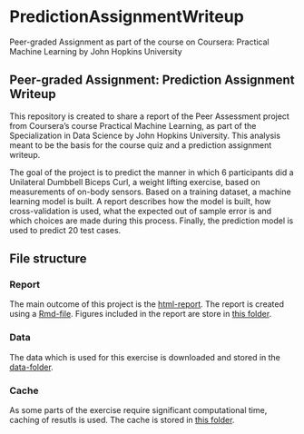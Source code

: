 # PredictionAssignmentWriteup
Peer-graded Assignment as part of the course on Coursera: Practical Machine Learning by John Hopkins University


## Peer-graded Assignment: Prediction Assignment Writeup

This repository is created to share a report of the Peer Assessment project from Coursera’s course Practical Machine Learning, as part of the Specialization in Data Science by John Hopkins University. 
This analysis meant to be the basis for the course quiz and a prediction assignment writeup. 

The goal of the project is to predict the manner in which 6 participants did a Unilateral Dumbbell Biceps Curl, a weight lifting exercise, based on measurements of on-body sensors. Based on a training dataset, a machine learning model is built. A report describes how the model is built, how cross-validation is used, what the expected out of sample error is and which choices are made during this process. Finally, the prediction model is used to predict 20 test cases.

## File structure

### Report
The main outcome of this project is the [html-report](PeerGradedAssignment_PracticalMachineLearning.html). 
The report is created using a [Rmd-file](PeerGradedAssignment_PracticalMachineLearning.Rmd). 
Figures included in the report are store in [this folder](PeerGradedAssignment_PracticalMachineLearning_files/figure-html).

### Data
The data which is used for this exercise is downloaded and stored in the [data-folder](data).

### Cache
As some parts of the exercise require significant computational time, caching of resutls is used. The cache is stored in [this folder]( PeerGradedAssignment_PracticalMachineLearning_cache/html). 

